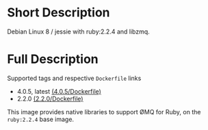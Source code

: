 # Short Description

Debian Linux 8 / jessie with ruby:2.2.4 and libzmq.

# Full Description

Supported tags and respective `Dockerfile` links
* 4.0.5, latest [(4.0.5/Dockerfile)](https://github.com/woodie/ruby-libzmq/blob/4.0.5/Dockerfile)
* 2.2.0 [(2.2.0/Dockerfile)](https://github.com/woodie/ruby-libzmq/blob/2.2.0/Dockerfile)

This image provides native libraries to support ØMQ for Ruby, on the `ruby:2.2.4` base image.
